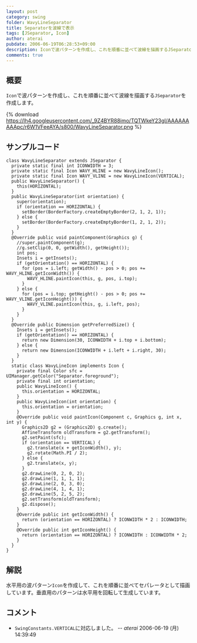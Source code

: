 ```yaml
---
layout: post
category: swing
folder: WavyLineSeparator
title: Separatorを波線で表示
tags: [JSeparator, Icon]
author: aterai
pubdate: 2006-06-19T06:28:53+09:00
description: Iconで波パターンを作成し、これを順番に並べて波線を描画するJSeparatorを作成します。
comments: true
---
```

## 概要
`Icon`で波パターンを作成し、これを順番に並べて波線を描画する`JSeparator`を作成します。

{% download https://lh4.googleusercontent.com/_9Z4BYR88imo/TQTWkeY23gI/AAAAAAAAApc/r6W1VFeeAYA/s800/WavyLineSeparator.png %}

## サンプルコード
<pre class="prettyprint"><code>class WavyLineSeparator extends JSeparator {
  private static final int ICONWIDTH = 3;
  private static final Icon WAVY_HLINE = new WavyLineIcon();
  private static final Icon WAVY_VLINE = new WavyLineIcon(VERTICAL);
  public WavyLineSeparator() {
    this(HORIZONTAL);
  }
  public WavyLineSeparator(int orientation) {
    super(orientation);
    if (orientation == HORIZONTAL) {
      setBorder(BorderFactory.createEmptyBorder(2, 1, 2, 1));
    } else {
      setBorder(BorderFactory.createEmptyBorder(1, 2, 1, 2));
    }
  }
  @Override public void paintComponent(Graphics g) {
    //super.paintComponent(g);
    //g.setClip(0, 0, getWidth(), getHeight());
    int pos;
    Insets i = getInsets();
    if (getOrientation() == HORIZONTAL) {
      for (pos = i.left; getWidth() - pos &gt; 0; pos += WAVY_HLINE.getIconWidth()) {
        WAVY_HLINE.paintIcon(this, g, pos, i.top);
      }
    } else {
      for (pos = i.top; getHeight() - pos &gt; 0; pos += WAVY_VLINE.getIconHeight()) {
        WAVY_VLINE.paintIcon(this, g, i.left, pos);
      }
    }
  }
  @Override public Dimension getPreferredSize() {
    Insets i = getInsets();
    if (getOrientation() == HORIZONTAL) {
      return new Dimension(30, ICONWIDTH + i.top + i.bottom);
    } else {
      return new Dimension(ICONWIDTH + i.left + i.right, 30);
    }
  }
  static class WavyLineIcon implements Icon {
    private final Color sfc = UIManager.getColor("Separator.foreground");
    private final int orientation;
    public WavyLineIcon() {
      this.orientation = HORIZONTAL;
    }
    public WavyLineIcon(int orientation) {
      this.orientation = orientation;
    }
    @Override public void paintIcon(Component c, Graphics g, int x, int y) {
      Graphics2D g2 = (Graphics2D) g.create();
      AffineTransform oldTransform = g2.getTransform();
      g2.setPaint(sfc);
      if (orientation == VERTICAL) {
        g2.translate(x + getIconWidth(), y);
        g2.rotate(Math.PI / 2);
      } else {
        g2.translate(x, y);
      }
      g2.drawLine(0, 2, 0, 2);
      g2.drawLine(1, 1, 1, 1);
      g2.drawLine(2, 0, 3, 0);
      g2.drawLine(4, 1, 4, 1);
      g2.drawLine(5, 2, 5, 2);
      g2.setTransform(oldTransform);
      g2.dispose();
    }
    @Override public int getIconWidth() {
      return (orientation == HORIZONTAL) ? ICONWIDTH * 2 : ICONWIDTH;
    }
    @Override public int getIconHeight() {
      return (orientation == HORIZONTAL) ? ICONWIDTH : ICONWIDTH * 2;
    }
  }
}
</code></pre>

## 解説
水平用の波パターン`Icon`を作成して、これを順番に並べてセパレータとして描画しています。垂直用のパターンは水平用を回転して生成しています。

## コメント
- `SwingConstants.VERTICAL`に対応しました。 -- *aterai* 2006-06-19 (月) 14:39:49

<!-- dummy comment line for breaking list -->
